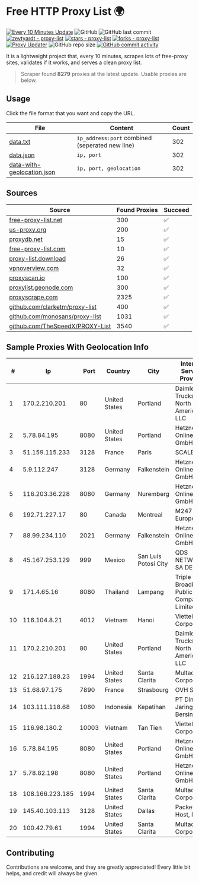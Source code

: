 
# Free HTTP Proxy List 🌍

[![Every 10 Minutes Update](https://github.com/mertguvencli/http-proxy-list/actions/workflows/main.yml/badge.svg?branch=main)](https://github.com/mertguvencli/http-proxy-list/actions/workflows/main.yml)
![GitHub](https://img.shields.io/github/license/mertguvencli/http-proxy-list)
![GitHub last commit](https://img.shields.io/github/last-commit/mertguvencli/http-proxy-list)
[![zevtyardt - proxy-list](https://img.shields.io/static/v1?label=zevtyardt&message=proxy-list&color=blue&logo=github)](https://github.com/zevtyardt/proxy-list "Go to GitHub repo")
[![stars - proxy-list](https://img.shields.io/github/stars/zevtyardt/proxy-list?style=social)](https://github.com/zevtyardt/proxy-list)
[![forks - proxy-list](https://img.shields.io/github/forks/zevtyardt/proxy-list?style=social)](https://github.com/zevtyardt/proxy-list)
[![Proxy Updater](https://github.com/zevtyardt/proxy-list/workflows/Proxy%20Updater/badge.svg)](https://github.com/zevtyardt/proxy-list/actions?query=workflow:"Proxy+Updater")
![GitHub repo size](https://img.shields.io/github/repo-size/zevtyardt/proxy-list)
[![GitHub commit activity](https://img.shields.io/github/commit-activity/m/zevtyardt/proxy-list?logo=commits)](https://github.com/zevtyardt/proxy-list/commits/main)

It is a lightweight project that, every 10 minutes, scrapes lots of free-proxy sites, validates if it works, and serves a clean proxy list.

> Scraper found **8279** proxies at the latest update. Usable proxies are below.

## Usage

Click the file format that you want and copy the URL.

|File|Content|Count|
|----|-------|-----|
|[data.txt](https://raw.githubusercontent.com/mertguvencli/http-proxy-list/main/proxy-list/data.txt)|`ip_address:port` combined (seperated new line)|302|
|[data.json](https://raw.githubusercontent.com/mertguvencli/http-proxy-list/main/proxy-list/data.json)|`ip, port`|302|
|[data-with-geolocation.json](https://raw.githubusercontent.com/mertguvencli/http-proxy-list/main/proxy-list/data-with-geolocation.json)|`ip, port, geolocation`|302|

## Sources

|Source|Found Proxies|Succeed|
|------|-------------|-------|
|[free-proxy-list.net](https://free-proxy-list.net)|300|✅|
|[us-proxy.org](https://www.us-proxy.org)|200|✅|
|[proxydb.net](http://proxydb.net)|15|✅|
|[free-proxy-list.com](https://free-proxy-list.com/?page=&port=&type%5B%5D=http&type%5B%5D=https&up_time=0&search=Search)|10|✅|
|[proxy-list.download](https://www.proxy-list.download/HTTP)|26|✅|
|[vpnoverview.com](https://vpnoverview.com/privacy/anonymous-browsing/free-proxy-servers)|32|✅|
|[proxyscan.io](https://www.proxyscan.io)|100|✅|
|[proxylist.geonode.com](https://proxylist.geonode.com/api/proxy-list?limit=300&page=1&sort_by=lastChecked&sort_type=desc&protocols=http,https)|300|✅|
|[proxyscrape.com](https://api.proxyscrape.com/v2/?request=displayproxies&protocol=http&timeout=10000&country=all&ssl=all&anonymity=all)|2325|✅|
|[github.com/clarketm/proxy-list](https://raw.githubusercontent.com/clarketm/proxy-list/master/proxy-list-raw.txt)|400|✅|
|[github.com/monosans/proxy-list](https://raw.githubusercontent.com/monosans/proxy-list/main/proxies/http.txt)|1031|✅|
|[github.com/TheSpeedX/PROXY-List](https://raw.githubusercontent.com/TheSpeedX/PROXY-List/master/http.txt)|3540|✅|


## Sample Proxies With Geolocation Info

|#|Ip|Port|Country|City|Internet Service Provider|
|-|--|----|-------|----|-------------------------|
|1|170.2.210.201|80|United States|Portland|Daimler Trucks of North America LLC|
|2|5.78.84.195|8080|United States|Portland|Hetzner Online GmbH|
|3|51.159.115.233|3128|France|Paris|SCALEWAY|
|4|5.9.112.247|3128|Germany|Falkenstein|Hetzner Online GmbH|
|5|116.203.36.228|8080|Germany|Nuremberg|Hetzner Online GmbH|
|6|192.71.227.17|80|Canada|Montreal|M247 Europe SRL|
|7|88.99.234.110|2021|Germany|Falkenstein|Hetzner Online GmbH|
|8|45.167.253.129|999|Mexico|San Luis Potosí City|QDS NETWORKS SA DE CV|
|9|171.4.65.16|8080|Thailand|Lampang|Triple T Broadband Public Company Limited|
|10|116.104.8.21|4012|Vietnam|Hanoi|Viettel Corporation|
|11|170.2.210.201|80|United States|Portland|Daimler Trucks of North America LLC|
|12|216.127.188.23|1994|United States|Santa Clarita|Multacom Corporation|
|13|51.68.97.175|7890|France|Strasbourg|OVH SAS|
|14|103.111.118.68|1080|Indonesia|Kepatihan|PT Dimensi Jaringan Bersinar|
|15|116.98.180.2|10003|Vietnam|Tan Tien|Viettel Corporation|
|16|5.78.84.195|8080|United States|Portland|Hetzner Online GmbH|
|17|5.78.82.198|8080|United States|Portland|Hetzner Online GmbH|
|18|108.166.223.185|1994|United States|Santa Clarita|Multacom Corporation|
|19|145.40.103.113|3128|United States|Dallas|Packet Host, Inc.|
|20|100.42.79.61|1994|United States|Santa Clarita|Multacom Corporation|



## Contributing

Contributions are welcome, and they are greatly appreciated! Every
little bit helps, and credit will always be given.

